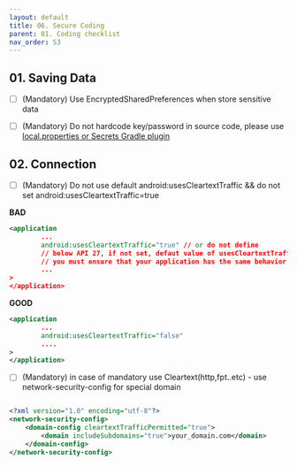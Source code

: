```yaml
---
layout: default
title: 06. Secure Coding
parent: 01. Coding checklist
nav_order: 53
---
```


## 01. Saving Data

- [ ] (Mandatory) Use EncryptedSharedPreferences when store sensitive data

- [ ] (Mandatory) Do not hardcode key/password in source code, please use [local.properties or Secrets Gradle plugin](https://developers.google.com/maps/documentation/places/android-sdk/secrets-gradle-plugin)


## 02. Connection

- [ ] (Mandatory) Do not use default android:usesCleartextTraffic && do not set android:usesCleartextTraffic=true 

__BAD__
```xml
<application
        ...
        android:usesCleartextTraffic="true" // or do not define
        // below API 27, if not set, defaut value of usesCleartextTraffic is true
        // you must ensure that your application has the same behavior for all API level
        ...
>
</application>
```

__GOOD__
```xml
<application
        ...
        android:usesCleartextTraffic="false" 
        ....
>
</application>
```

- [ ] (Mandatory) in case of mandatory use Cleartext(http,fpt..etc) - use network-security-config for special domain

```xml

<?xml version="1.0" encoding="utf-8"?>
<network-security-config>
    <domain-config cleartextTrafficPermitted="true">
        <domain includeSubdomains="true">your_domain.com</domain>
    </domain-config>
</network-security-config>

```
